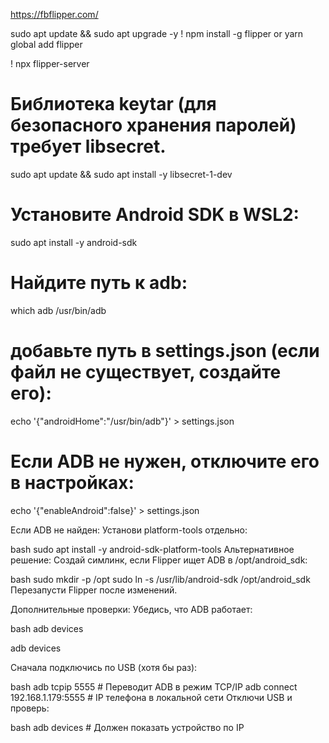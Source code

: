 https://fbflipper.com/

sudo apt update && sudo apt upgrade -y
! npm install -g flipper
or
yarn global add flipper

! npx flipper-server

# Библиотека keytar (для безопасного хранения паролей) требует libsecret.
sudo apt update && sudo apt install -y libsecret-1-dev

# Установите Android SDK в WSL2:
sudo apt install -y android-sdk
# Найдите путь к adb:
which adb
/usr/bin/adb

# добавьте путь в settings.json (если файл не существует, создайте его):
echo '{"androidHome":"/usr/bin/adb"}' > settings.json
# Если ADB не нужен, отключите его в настройках:
echo '{"enableAndroid":false}' > settings.json


Если ADB не найден:
Установи platform-tools отдельно:

bash
sudo apt install -y android-sdk-platform-tools
Альтернативное решение:
Создай симлинк, если Flipper ищет ADB в /opt/android_sdk:

bash
sudo mkdir -p /opt
sudo ln -s /usr/lib/android-sdk /opt/android_sdk
Перезапусти Flipper после изменений.

Дополнительные проверки:
Убедись, что ADB работает:

bash
adb devices


adb devices


Сначала подключись по USB (хотя бы раз):

bash
adb tcpip 5555      # Переводит ADB в режим TCP/IP
adb connect 192.168.1.179:5555  # IP телефона в локальной сети
Отключи USB и проверь:

bash
adb devices         # Должен показать устройство по IP